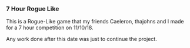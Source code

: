 ### 7 Hour Rogue Like

This is a Rogue-Like game that my friends Caeleron, thajohns and I made for a 7 hour competition on 11/10/18.

Any work done after this date was just to continue the project.
